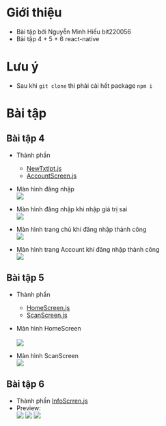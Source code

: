 ﻿# Giới thiệu
- Bài tập  bởi Nguyễn Minh Hiếu bit220056
- Bài tập 4 + 5 + 6 react-native

# Lưu ý
- Sau khi `git clone` thì phải cài hết package `npm i`

# Bài tập


## Bài tập 4
- Thành phần 
    - [NewTxtIpt.js](./components/NewTxtIpt.js)
    - [AccountScreen.js](./app/tab/AccountScreen.js)

- Màn hình đăng nhập <br>
    <img src="./img/loginScreen.png">
- Màn hình đăng nhập khi nhập giá trị sai <br>
    <img src="./img/loginIllegal.png">
- Màn hình trang chủ khi đăng nhập thành công <br>
    <img src="./img/loginSuccess1.png">
- Màn hình trang Account khi đăng nhập thành công <br>
    <img src="./img/loginSuccess2.png">


## Bài tập 5
- Thành phần 
  - [HomeScreen.js](./app/tab/HomeScreen.js)
  - [ScanScreen.js](./app/tab/ScanScreen.js)

- Màn hình HomeScreen <br>  
    <img src="./img/b5home.png">

- Màn hình ScanScreen <br>
    <img src="./img/b5scan.png">


## Bài tập 6
- Thành phần 
  [InfoScrren.js](./app/stack/InfoScrren.js)
- Preview: <br>
    <img src="./img/InfoScrren_1.png">
    <img src="./img/InfoScrren_2.png">
    <img src="./img/InfoScrren_3.png">